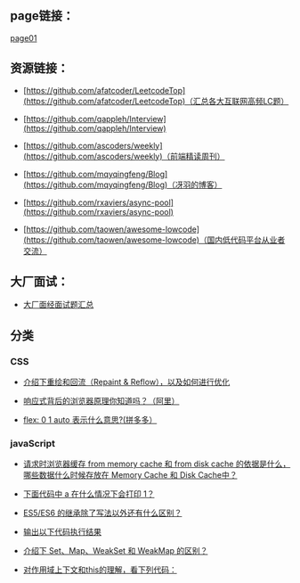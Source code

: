 ## page链接：

[page01](https://ygxqqx.github.io/wiki/pages/page01/index.html)

## 资源链接：

- [https://github.com/afatcoder/LeetcodeTop](https://github.com/afatcoder/LeetcodeTop)（汇总各大互联网高频LC题）

- [https://github.com/qappleh/Interview](https://github.com/qappleh/Interview)

- [https://github.com/ascoders/weekly](https://github.com/ascoders/weekly)（前端精读周刊）

- [https://github.com/mqyqingfeng/Blog](https://github.com/mqyqingfeng/Blog)（冴羽的博客）

- [https://github.com/rxaviers/async-pool](https://github.com/rxaviers/async-pool)

- [https://github.com/taowen/awesome-lowcode](https://github.com/taowen/awesome-lowcode)（国内低代码平台从业者交流）

## 大厂面试：
 - [大厂面经面试题汇总](https://mp.weixin.qq.com/mp/appmsgalbum?__biz=MzA4MDg4NDczMQ==&action=getalbum&album_id=1790586969761103872#wechat_redirect)



## 分类  


### CSS

- [介绍下重绘和回流（Repaint & Reflow），以及如何进行优化](https://github.com/qappleh/Web-Daily-Question/issues/26)

- [响应式背后的浏览器原理你知道吗？（阿里）](https://github.com/qappleh/Web-Daily-Question/issues/205)

- [flex: 0 1 auto 表示什么意思?(拼多多）](https://github.com/qappleh/Web-Daily-Question/issues/222)


### javaScript

- [请求时浏览器缓存 from memory cache 和 from disk cache 的依据是什么，哪些数据什么时候存放在 Memory Cache 和 Disk Cache中？](https://github.com/qappleh/Web-Daily-Question/issues/14)

- [下面代码中 a 在什么情况下会打印 1？](https://github.com/qappleh/Web-Daily-Question/issues/15)

- [ES5/ES6 的继承除了写法以外还有什么区别？](https://github.com/qappleh/Web-Daily-Question/issues/24)

- [输出以下代码执行结果](https://github.com/qappleh/Web-Daily-Question/issues/28)

- [介绍下 Set、Map、WeakSet 和 WeakMap 的区别？](https://github.com/qappleh/Web-Daily-Question/issues/33)

- [对作用域上下文和this的理解，看下列代码：](https://github.com/qappleh/Web-Daily-Question/issues/58)


